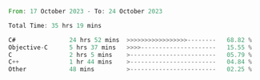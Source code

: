 <!--<div align=center><img src="https://leetcard.jacoblin.cool/CalvinWan0101"></div>-->

<!--START_SECTION:waka-->

```rust
From: 17 October 2023 - To: 24 October 2023

Total Time: 35 hrs 19 mins

C#               24 hrs 52 mins  >>>>>>>>>>>>>>>>>--------   68.82 %
Objective-C      5 hrs 37 mins   >>>>---------------------   15.55 %
C                2 hrs 5 mins    >------------------------   05.79 %
C++              1 hr 44 mins    >------------------------   04.84 %
Other            48 mins         >------------------------   02.25 %
```

<!--END_SECTION:waka-->
